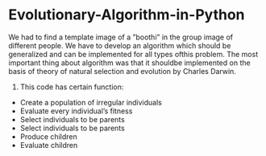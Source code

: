 # Evolutionary-Algorithm-in-Python

We had to find a template image of a ”boothi” in the group image of different people. We have to develop an algorithm which should be generalized and can be implemented for all types ofthis problem. The most important thing about algorithm was that it shouldbe implemented on the basis of theory of natural selection and evolution by Charles Darwin.

1. This code has certain function:
- Create a population of irregular individuals
- Evaluate every individual’s fitness
- Select individuals to be parents
- Select individuals to be parents
- Produce children
- Evaluate children
